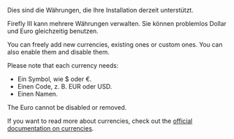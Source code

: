 Dies sind die Währungen, die Ihre Installation derzeit unterstützt.

Firefly III kann mehrere Währungen verwalten. Sie können problemlos Dollar und Euro gleichzeitig benutzen.

You can freely add new currencies, existing ones or custom ones. You can also enable them and disable them.

Please note that each currency needs:

- Ein Symbol, wie $ oder €.
- Einen Code, z. B. EUR oder USD.
- Einen Namen.

The Euro cannot be disabled or removed.

If you want to read more about currencies, check out the [official documentation on currencies](https://firefly-iii.readthedocs.io/en/latest/concepts/currencies.html).